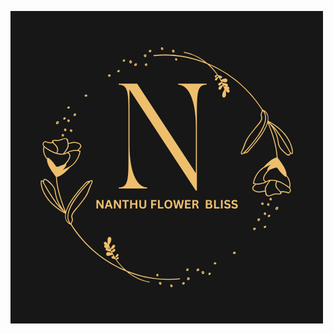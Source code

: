 ![image alt](https://github.com/Indhu8111/Nanthu-Flower-Bliss/blob/f7f86f9ad69b166fc3f175bf98c7aa1c064da768/NANTHU.png)
